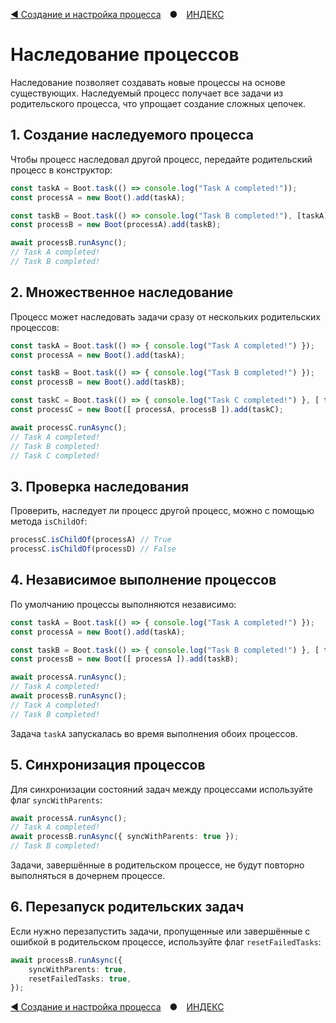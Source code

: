 [◀ Создание и настройка процесса](./04-PROCESS.md) ● [ИНДЕКС](./README.md)

# Наследование процессов
Наследование позволяет создавать новые процессы на основе существующих.
Наследуемый процесс получает все задачи из родительского процесса, что упрощает создание сложных цепочек.

## 1. Создание наследуемого процесса
Чтобы процесс наследовал другой процесс, передайте родительский процесс в конструктор:

```ts
const taskA = Boot.task(() => console.log("Task A completed!"));
const processA = new Boot().add(taskA);

const taskB = Boot.task(() => console.log("Task B completed!"), [taskA]);
const processB = new Boot(processA).add(taskB);

await processB.runAsync();
// Task A completed!
// Task B completed!
```

## 2. Множественное наследование
Процесс может наследовать задачи сразу от нескольких родительских процессов:
```ts
const taskA = Boot.task(() => { console.log("Task A completed!") });
const processA = new Boot().add(taskA);

const taskB = Boot.task(() => { console.log("Task B completed!") });
const processB = new Boot().add(taskB);

const taskC = Boot.task(() => { console.log("Task C completed!") }, [ taskA, taskB ]);
const processC = new Boot([ processA, processB ]).add(taskC);

await processC.runAsync();
// Task A completed!
// Task B completed!
// Task C completed!
```

## 3. Проверка наследования

Проверить, наследует ли процесс другой процесс, можно с помощью метода `isChildOf`:
```ts
processC.isChildOf(processA) // True
processC.isChildOf(processD) // False
```

## 4. Независимое выполнение процессов
По умолчанию процессы выполняются независимо:
```ts
const taskA = Boot.task(() => { console.log("Task A completed!") });
const processA = new Boot().add(taskA);

const taskB = Boot.task(() => { console.log("Task B completed!") }, [ taskA ]);
const processB = new Boot([ processA ]).add(taskB);

await processA.runAsync();
// Task A completed!
await processB.runAsync();
// Task A completed!
// Task B completed!
```
Задача `taskA` запускалась во время выполнения обоих процессов.

## 5. Синхронизация процессов
Для синхронизации состояний задач между процессами используйте флаг `syncWithParents`:
```ts
await processA.runAsync();
// Task A completed!
await processB.runAsync({ syncWithParents: true });
// Task B completed!
```
Задачи, завершённые в родительском процессе, не будут повторно выполняться в дочернем процессе.

## 6. Перезапуск родительских задач
Если нужно перезапустить задачи, пропущенные или завершённые с ошибкой в родительском процессе,
используйте флаг `resetFailedTasks`:
```ts
await processB.runAsync({
    syncWithParents: true, 
    resetFailedTasks: true,
});
```

[◀ Создание и настройка процесса](./04-PROCESS.md) ● [ИНДЕКС](./README.md)
